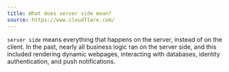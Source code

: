 ```yaml
---
title: What does server side mean?
source: https://www.cloudflare.com/
---
```


`server side` means everything that happens on the server, instead of on the client. In the past, nearly all business logic ran on the server side, and this included rendering dynamic webpages, interacting with databases, identity authentication, and push notifications.
